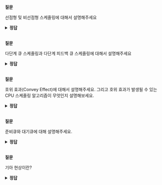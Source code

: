 **질문**
<!-- 무조건 공백 -->
선점형 및  비선점형 스케줄링에 대해서 설명해주세요
<!-- 무조건 공백 -->
<details>
<summary><b>정답</b></summary>
<!-- summary 아래 한칸 공백 두어야함 -->
<!-- 무조건 한칸 공백 아래에 두고 정답 입력 -->

선점형 스케줄링(preemptive scheduling)은 프로세스가 CPU를 비롯한 자원을 사용하고 있더라도 운영체제가 프로세스로부터 자원을 강제로 빼앗아 
다른 프로세스에 할당할 수 있는 스케줄링 방식을 의미합니다. 다시 말해 어느 하나의 프로세스가 자원 사용을 독점할 수 없는 스케줄링 방식입니다.

비선점형 스케줄링(non-preemptive scheduling)이란 하나의 프로세스가 자원을 사용하고 있다면 
그 프로세스가 종료되거나 스스로 대기 상태에 접어들기 전까진 다른 프로세스가 끼어들 수 없는 스케줄링 방식을 의미합니다.

선점형 스케줄링은 어느 한 프로세스의 자원 독점을 막고 프로세스들에게 골고루 자원을 배분할 수 있다는 장점이 있지만, 
그만큼 문맥 교환 과정에서 오버헤드가 발생할 수 있습니다. 반면 비선점형 스케줄링은 문맥 교환의 횟수가 선점형 스케줄링보다 적기 때문에 문맥 교환에서 
발생하는 오버헤드는 선점형 스케줄링보다 적지만, 하나의 프로세스가 자원을 사용 중이라면 당장 자원을 사용해야 하는 상황에서도 무작정 기다리는 수밖에 없습니다. 
모든 프로세스가 골고루 자원을 사용할 수 없다는 단점이 있습니다.

</details>

<br>

**질문**
<!-- 무조건 공백 -->
다단계 큐 스케줄링과 다단계 피드백 큐 스케줄링에 대해서 설명해주세요
<!-- 무조건 공백 -->
<details>
<summary><b>정답</b></summary>
<!-- summary 아래 한칸 공백 두어야함 -->
<!-- 무조건 한칸 공백 아래에 두고 정답 입력 -->

다단계 큐 스케줄링(multilevel queue scheduling)은 우선순위별로 준비 큐를 여러 개 사용하는 스케줄링 방식입니다. 
다단계 큐 스케줄링 하에서는 우선순위가 가장 높은 큐에 있는 프로세스들을 먼저 처리하고, 우선순위가 가장 높은 큐가 비어 있으면 
그다음 우선순위 큐에 있는 프로세스들을 처리합니다.

큐를 여러 개 두면 프로세스 유형별로 우선순위를 구분하여 실행하는 것이 편리해집니다. 
또한 큐별로 타임 슬라이스를 여러 개 지정할 수도 있고, 큐마다 다른 스케줄리 알고리즘을 사용할 수도 있습니다.

다단계 큐 스케줄링에서는 프로세스들이 큐 사이를 이동할 수 없습니다. 그러나 이런 방식대로라면 우선순위가 낮은 프로세스는 계속 연기될 여지가 있습니다. 
이를 보완한 스케줄링 알고리즘이 다단계 피드백 큐 스케줄링(multilevel feedback queue scheduling)입니다.

다단계 피드백 큐 스케줄링 알고리즘은 어떤 프로세스의 CPU 이용 시간이 길면 낮은 우선 순위 큐로 이동시키고, 
어떤 프로세스가 낮은 우선순위 큐에서 너무 오래 기다린다면 높은 우선순위 큐로 이동시킬 수 있는 알고리즘입니다.

</details>

<br>

**질문**
<!-- 무조건 공백 -->
호위 효과(Convey Effect)에 대해서 설명해주세요. 그리고 호위 효과가 발생될 수 있는 CPU 스케줄링 알고리즘이 무엇인지 설명해보세요.

<!-- 무조건 공백 -->
<details>
<summary><b>정답</b></summary>
<!-- summary 아래 한칸 공백 두어야함 -->
<!-- 무조건 한칸 공백 아래에 두고 정답 입력 -->

호위 효과란 작업 시간이 긴 프로세스가 먼저 큐에 도착해서, 다른 프로세스의 실행시간이 전부 늦춰져 효율성을 떨어뜨리는 것을 말합니다.  

호위 효과가 발생될 수 있는 CPU 스케줄링 알고리즘은 FCFS(First-Come First Served)로 비선점형이며 
순차적으로 먼저 큐에 들어온 작업부터 실행하므로 호위 효과가 발생할 수 있습니다.


</details>

<br>

**질문** 
<!-- 무조건 공백 -->
준비큐와 대기큐에 대해 설명해주세요.
<!-- 무조건 공백 -->
<details>
<summary><b>정답</b></summary>
<!-- summary 아래 한칸 공백 두어야함 -->
<!-- 무조건 한칸 공백 아래에 두고 정답 입력 -->
  
준비큐는 cpu 를 이용하고 싶은 프로세스들이 서는 줄을 의미하고
대기큐는 입출력장치를 이용하기 위해 대기 상태에 접어든 프로세스들이 서는 줄을 의미합니다.

</details>

<br>

**질문** 
<!-- 무조건 공백 -->
기아 현상이란?
<!-- 무조건 공백 -->
<details>
<summary><b>정답</b></summary>
<!-- summary 아래 한칸 공백 두어야함 -->
<!-- 무조건 한칸 공백 아래에 두고 정답 입력 -->
  
우선순위 스케쥴링에서 발생할 수 있는 현상으로 우선순위가 낮은 프로세스는 우선순위가 높은 프로세스들에 의해 실행이 계속해서 연기될 수 있는 현상을 말합니다.

</details>

<br>
